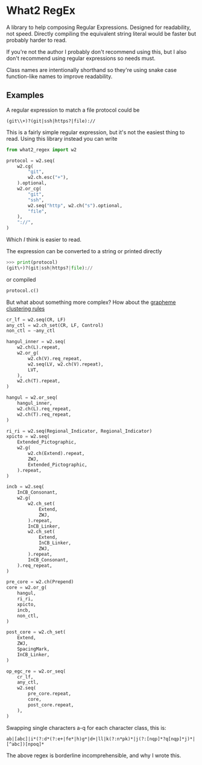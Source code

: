 # What2 RegEx

A library to help composing Regular Expressions.
Designed for readability, not speed. Directly
compiling the equivalent string literal would
be faster but probably harder to read.

If you're not the author I probably don't recommend
using this, but I also don't recommend using regular
expressions so needs must.

Class names are intentionally shorthand so they're
using snake case function-like names to improve
readability.

## Examples

A regular expression to match a file protocol
could be

```
(git\\+)?(git|ssh|https?|file)://
```

This is a fairly simple regular expression, but
it's not the easiest thing to read. Using this
library instead you can write

```python
from what2_regex import w2

protocol = w2.seq(
    w2.cg(
        "git",
        w2.ch.esc("+"),
    ).optional,
    w2.or_cg(
        "git",
        "ssh",
        w2.seq("http", w2.ch("s").optional,
        "file",
    ),
    "://",
)
```

Which _I_ think is easier to read.

The expression can be converted to a string
or printed directly
```python
>>> print(protocol)
(git\+)?(git|ssh|https?|file)://
```
or compiled
```python
protocol.c()
```

But what about something more complex?
How about the [grapheme clustering rules](https://unicode.org/reports/tr29/#Regex_Definitions)
```python
cr_lf = w2.seq(CR, LF)
any_ctl = w2.ch_set(CR, LF, Control)
non_ctl = ~any_ctl

hangul_inner = w2.seq(
    w2.ch(L).repeat,
    w2.or_g(
        w2.ch(V).req_repeat,
        w2.seq(LV, w2.ch(V).repeat),
        LVT,
    ),
    w2.ch(T).repeat,
)

hangul = w2.or_seq(
    hangul_inner,
    w2.ch(L).req_repeat,
    w2.ch(T).req_repeat,
)

ri_ri = w2.seq(Regional_Indicator, Regional_Indicator)
xpicto = w2.seq(
    Extended_Pictographic,
    w2.g(
        w2.ch(Extend).repeat,
        ZWJ,
        Extended_Pictographic,
    ).repeat,
)

incb = w2.seq(
    InCB_Consonant,
    w2.g(
        w2.ch_set(
            Extend,
            ZWJ,
        ).repeat,
        InCB_Linker,
        w2.ch_set(
            Extend,
            InCB_Linker,
            ZWJ,
        ).repeat,
        InCB_Consonant,
    ).req_repeat,
)

pre_core = w2.ch(Prepend)
core = w2.or_g(
    hangul,
    ri_ri,
    xpicto,
    incb,
    non_ctl,
)

post_core = w2.ch_set(
    Extend,
    ZWJ,
    SpacingMark,
    InCB_Linker,
)

op_egc_re = w2.or_seq(
    cr_lf,
    any_ctl,
    w2.seq(
        pre_core.repeat,
        core,
        post_core.repeat,
    ),
)
```

Swapping single characters a-q for each character class, this is:
```
ab|[abc]|i*(?:d*(?:e+|fe*|h)g*|d+|ll|k(?:n*pk)*|j(?:[nqp]*?q[nqp]*j)*|[^abc])[npoq]*
```
The above regex is borderline incomprehensible,
and why I wrote this.
